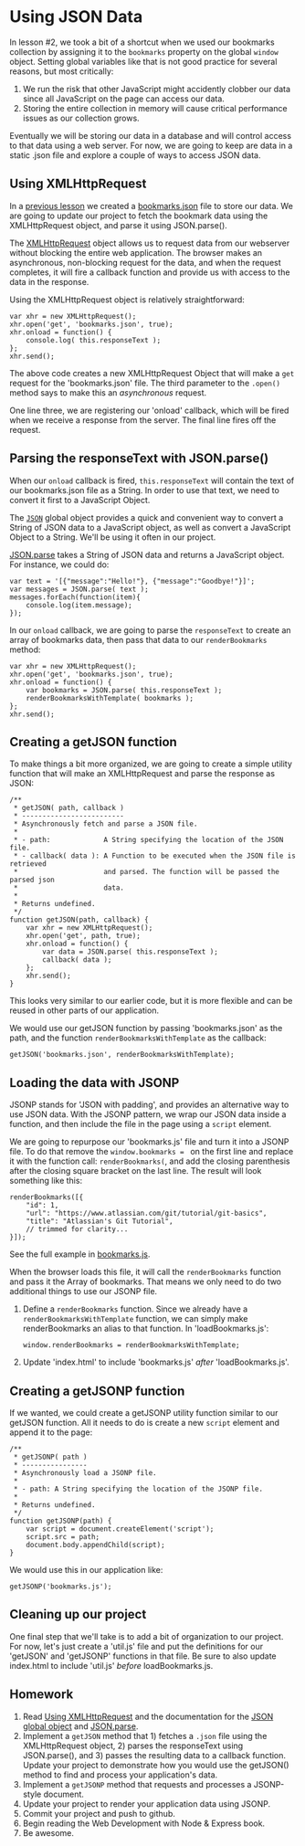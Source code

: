 Using JSON Data
===============
In lesson #2, we took a bit of a shortcut when we used our bookmarks collection by assigning it to the `bookmarks` property on the global `window` object. Setting global variables like that is not good practice for several reasons, but most critically:

1. We run the risk that other JavaScript might accidently clobber our data since all JavaScript on the page can access our data.
2. Storing the entire collection in memory will cause critical performance issues as our collection grows.

Eventually we will be storing our data in a database and will control access to that data using a web server. For now, we are going to keep are data in a static .json file and explore a couple of ways to access JSON data.

Using XMLHttpRequest
--------------------
In a [previous lesson][Defining our Data with JavaScript Object Notation] we created a [bookmarks.json] file to store our data. We are going to update our project to fetch the bookmark data using the XMLHttpRequest object, and parse it using JSON.parse().

The [XMLHttpRequest] object allows us to request data from our webserver without blocking the entire web application. The browser makes an asynchronous, non-blocking request for the data, and when the request completes, it will fire a callback function and provide us with access to the data in the response.

Using the XMLHttpRequest object is relatively straightforward:

    var xhr = new XMLHttpRequest();
    xhr.open('get', 'bookmarks.json', true);
    xhr.onload = function() {
        console.log( this.responseText );
    };
    xhr.send();

The above code creates a new XMLHttpRequest Object that will make a `get` request for the 'bookmarks.json' file. The third parameter to the `.open()` method says to make this an *asynchronous* request.

One line three, we are registering our 'onload' callback, which will be fired when we receive a response from the server. The final line fires off the request.

Parsing the responseText with JSON.parse()
------------------------------------------
When our `onload` callback is fired, `this.responseText` will contain the text of our bookmarks.json file as a String. In order to use that text, we need to convert it first to a JavaScript Object.

The [`JSON`][JSON] global object provides a quick and convenient way to convert a String of JSON data to a JavaScript object, as well as convert a JavaScript Object to a String. We'll be using it often in our project.

[JSON.parse] takes a String of JSON data and returns a JavaScript object. For instance, we could do:

    var text = '[{"message":"Hello!"}, {"message":"Goodbye!"}]';
    var messages = JSON.parse( text );
    messages.forEach(function(item){
        console.log(item.message);
    });

In our `onload` callback, we are going to parse the `responseText` to create an array of bookmarks data, then pass that data to our `renderBookmarks` method:

    var xhr = new XMLHttpRequest();
    xhr.open('get', 'bookmarks.json', true);
    xhr.onload = function() {
        var bookmarks = JSON.parse( this.responseText );
        renderBookmarksWithTemplate( bookmarks );
    };
    xhr.send();

Creating a getJSON function
---------------------------
To make things a bit more organized, we are going to create a simple utility function that will make an XMLHttpRequest and parse the response as JSON:

    /**
     * getJSON( path, callback )
     * -------------------------
     * Asynchronously fetch and parse a JSON file.
     *
     * - path:             A String specifying the location of the JSON file.
     * - callback( data ): A Function to be executed when the JSON file is retrieved
     *                     and parsed. The function will be passed the parsed json
     *                     data.
     *
     * Returns undefined.
     */
    function getJSON(path, callback) {
        var xhr = new XMLHttpRequest();
        xhr.open('get', path, true);
        xhr.onload = function() {
            var data = JSON.parse( this.responseText );
            callback( data );
        };
        xhr.send();
    }

This looks very similar to our earlier code, but it is more flexible and can be reused in other parts of our application.

We would use our getJSON function by passing 'bookmarks.json' as the path, and the function `renderBookmarksWithTemplate` as the callback:

    getJSON('bookmarks.json', renderBookmarksWithTemplate);

Loading the data with JSONP
---------------------------
JSONP stands for 'JSON with padding', and provides an alternative way to use JSON data. With the JSONP pattern, we wrap our JSON data inside a function, and then include the file in the page using a `script` element.

We are going to repurpose our 'bookmarks.js' file and turn it into a JSONP file. To do that remove the `window.bookmarks = ` on the first line and replace it with the function call: `renderBookmarks(`, and add the closing parenthesis after the closing square bracket on the last line. The result will look something like this:

    renderBookmarks([{
        "id": 1,
        "url": "https://www.atlassian.com/git/tutorial/git-basics",
        "title": "Atlassian's Git Tutorial",
        // trimmed for clarity...
    }]);

See the full example in [bookmarks.js].

When the browser loads this file, it will call the `renderBookmarks` function and pass it the Array of bookmarks. That means we only need to do two additional things to use our JSONP file.

1. Define a `renderBookmarks` function. Since we already have a `renderBookmarksWithTemplate` function, we can simply make renderBookmarks an alias to that function. In 'loadBookmarks.js': 

       window.renderBookmarks = renderBookmarksWithTemplate;

2. Update 'index.html' to include 'bookmarks.js' *after* 'loadBookmarks.js'.

Creating a getJSONP function
----------------------------
If we wanted, we could create a getJSONP utility function similar to our getJSON function. All it needs to do is create a new `script` element and append it to the page:

    /**
     * getJSONP( path )
     * ----------------
     * Asynchronously load a JSONP file.
     *
     * - path: A String specifying the location of the JSONP file.
     *
     * Returns undefined.
     */
    function getJSONP(path) {
        var script = document.createElement('script');
        script.src = path;
        document.body.appendChild(script);
    }

We would use this in our application like:

    getJSONP('bookmarks.js');

Cleaning up our project
-----------------------
One final step that we'll take is to add a bit of organization to our project. For now, let's just create a 'util.js' file and put the definitions for our 'getJSON' and 'getJSONP' functions in that file. Be sure to also update index.html to include 'util.js' *before* loadBookmarks.js.

Homework
--------
1. Read [Using XMLHttpRequest][XMLHttpRequest] and the documentation for the [JSON global object][JSON] and [JSON.parse].
2. Implement a `getJSON` method that 1) fetches a `.json` file using the XMLHttpRequest object, 2) parses the responseText using JSON.parse(), and 3) passes the resulting data to a callback function. Update your project to demonstrate how you would use the getJSON() method to find and process your application's data.
3. Implement a `getJSONP` method that requests and processes a JSONP-style document.
4. Update your project to render your application data using JSONP.
5. Commit your project and push to github.
6. Begin reading the Web Development with Node & Express book.
7. Be awesome.


[Defining our Data with JavaScript Object Notation]: https://github.com/unioncollege-webtech/bookmarks/blob/2.0.0/1.%20Defining%20our%20Data%20with%20JavaScript%20Object%20Notation.md
[bookmarks.json]: https://github.com/unioncollege-webtech/bookmarks/blob/2.0.0/bookmarks.json
[XMLHttpRequest]: https://developer.mozilla.org/en-US/docs/Web/API/XMLHttpRequest/Using_XMLHttpRequest
[JSON]: https://developer.mozilla.org/en-US/docs/Web/JavaScript/Reference/Global_Objects/JSON
[JSON.parse]: https://developer.mozilla.org/en-US/docs/Web/JavaScript/Reference/Global_Objects/JSON/parse
[JSONP]: http://en.wikipedia.org/wiki/JSONP
[bookmarks.js]: https://github.com/unioncollege-webtech/bookmarks/blob/3.0.0/bookmarks.js